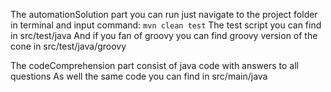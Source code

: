 The automationSolution part you can run just navigate to 
the project folder in terminal and input command:
`mvn clean test`
The test script you can find in src/test/java
And if you fan of groovy you can find groovy version of the cone in src/test/java/groovy

The codeComprehension part consist of java code with answers to all questions
As well the same code you can find in src/main/java 